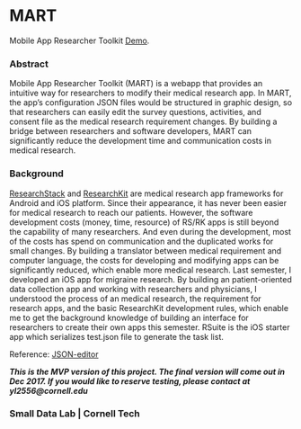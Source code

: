 # MART
Mobile App Researcher Toolkit [Demo](https://sunnyliyanbo1357.github.io/MART/).

### Abstract
Mobile App Researcher Toolkit (MART) is a webapp that provides an intuitive way for researchers to modify their medical research app. In MART, the app’s configuration JSON files would be structured in graphic design, so that researchers can easily edit the survey questions, activities, and consent file as the medical research requirement changes. By building a bridge between researchers and software developers, MART can significantly reduce the development time and communication costs in medical research.

### Background
[ResearchStack](http://researchstack.org/) and [ResearchKit](http://researchkit.org/) are medical research app frameworks for Android and iOS platform. Since their appearance, it has never been easier for medical research to reach our patients. However, the software development costs (money, time, resource) of RS/RK apps is still beyond the capability of many researchers. And even during the development, most of the costs has spend on communication and the duplicated works for small changes. By building a translator between medical requirement and computer language, the costs for developing and modifying apps can be significantly reduced, which enable more medical research.
Last semester, I developed an iOS app for migraine research. By building an patient-oriented data collection app and working with researchers and physicians, I understood the process of an medical research, the requirement for research apps, and the basic ResearchKit development rules, which enable me to get the background knowledge of building an interface for researchers to create their own apps this semester. RSuite is the iOS starter app which serializes test.json file to generate the task list. 

Reference: [JSON-editor](https://github.com/jdorn/json-editor.git)

**_This is the MVP version of this project. The final version will come out in Dec 2017. If you would like to reserve testing, please contact at yl2556@cornell.edu_**




### Small Data Lab | Cornell Tech
